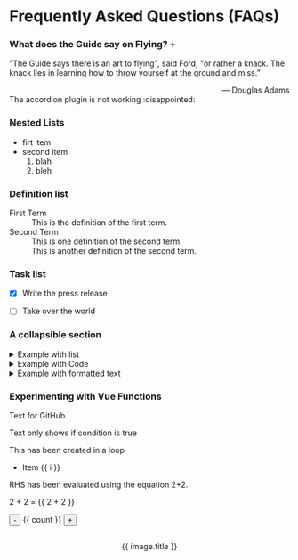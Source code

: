 <h1> Frequently Asked Questions (FAQs) </h1>

<h3> What does the Guide say on Flying? + </h3>   

“The Guide says there is an art to flying", said Ford, "or rather a knack. The knack lies in learning how to throw yourself at the ground and miss.”
<div style="text-align: right"> &#151; Douglas Adams </div>
The accordion plugin is not working :disappointed:

<h3> Nested Lists </h3>   

- firt item
- second item
	1. blah
	2. bleh


### Definition list

<dl>
 <dt>First Term</dt>
 <dd>This is the definition of the first term.</dd>
 <dt>Second Term</dt>
 <dd>This is one definition of the second term. </dd>
 <dd>This is another definition of the second term.</dd>
</dl>


### Task list
- [x] Write the press release
- [ ] Take over the world


### A collapsible section 

<details><summary> Example with list</summary><p>

  
  1. A numbered
  2. list
      * With some
      * Sub bullets
</p></details>


<details><summary>  Example with Code </summary><p>

  Here is some text
  
  ```javascript
    function logSometing(something) {
      console.log(`Logging: ${something}`);
    }
  ```
</p></details>


<details><summary> Example with formatted text </summary><p>

## _formatted_ **heading** with [a](link)

Collapsible until here.
</p></details>


### Experimenting with Vue Functions 

<output data-lang="output">
  <p v-if="false"> Text for GitHub</p>

  <p v-if="true"> Text only shows if condition is true</p>

  This has been created in a loop 
  <ul>
    <li v-for="i in 3">Item {{ i }}</li>
  </ul>

  RHS has been evaluated using the equation 2+2.
  <p>2 + 2 = {{ 2 + 2 }}</p>
</output>


<!-- <button-counter></button-counter> -->

<more-button-counters></more-button-counters>

<blog-post title='this is my title'></blog-post>




<!-- <script>
  new Vue({
    el: '#multiple-blog-post',
    data: {
      : [
        { id: 1, title: 'My journey with Vue' },
        { id: 2, title: 'Blogging with Vue' },
        { id: 3, title: 'Why Vue is so fun' }
      ]
    },
  });
</script> -->


<output data-lang="output">
  <p>
    <button @click="count -= 1">-</button>
    {{ count }}
    <button @click="count += 1">+</button>
  </p>
</output>


<output data-lang="output">
  <div style="display: flex;">
    <figure v-for="image in images" style="flex: 1; text-align: center;">
      <img :src="image.url">
      <figcaption>{{ image.title }}</figcaption>
    </figure>
  </div>
</output>


<!-- 
<script>
  Vue.createApp({
    // Options...
  }).mount('#example');
</script> -->

<!-- <script src="accordion.html"></script> -->


<!-- <span v-html="accordion"></span></p> -->